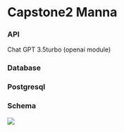 <h1>Capstone2 Manna</h1>
<h3>API</h3>
<p>Chat GPT 3.5turbo (openai module)</p>

<h3>Database<h3>
<p>Postgresql</p>

<h3>Schema</h3>
<img src="https://github.com/jenny4711/capstoneTwo_schema/blob/main/manna%20schema.png"/>
